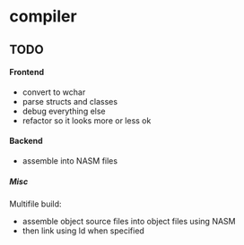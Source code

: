 # compiler

## TODO

#### Frontend
 - convert to wchar
 - parse structs and classes
 - debug everything else
 - refactor so it looks more or less ok

#### Backend
 - assemble into NASM files

##### Misc
Multifile build:
 - assemble object source files into object files using NASM
 - then link using ld when specified
